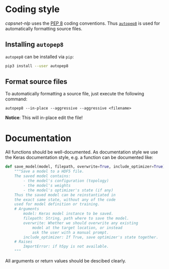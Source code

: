 # Coding style

*capsnet-nlp* uses the [PEP 8](https://www.python.org/dev/peps/pep-0008/) coding
conventions. Thus [`autopep8`](https://pypi.python.org/pypi/autopep8) is used
for automatically formatting source files.

## Installing `autopep8`

`autopep8` can be installed via `pip`:

```bash
pip3 install --user autopep8
```

## Format source files

To automatically formatting a source file, just execute the following command:

```
autopep8 --in-place --aggressive --aggressive <filename>
```

**Notice**: This will in-place edit the file!

# Documentation

All functions should be well-documented. As documentation style we use the Keras
documentation style, e.g. a function can be documented like:

```python
def save_model(model, filepath, overwrite=True, include_optimizer=True):
    """Save a model to a HDF5 file.
    The saved model contains:
        - the model's configuration (topology)
        - the model's weights
        - the model's optimizer's state (if any)
    Thus the saved model can be reinstantiated in
    the exact same state, without any of the code
    used for model definition or training.
    # Arguments
        model: Keras model instance to be saved.
        filepath: String, path where to save the model.
        overwrite: Whether we should overwrite any existing
            model at the target location, or instead
            ask the user with a manual prompt.
        include_optimizer: If True, save optimizer's state together.
    # Raises
        ImportError: if h5py is not available.
    """
```

All arguments or return values should be descibed clearly.
